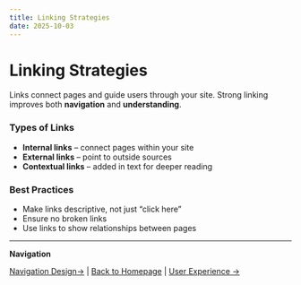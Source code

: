 ```yaml
---
title: Linking Strategies
date: 2025-10-03
---
```

# Linking Strategies

Links connect pages and guide users through your site. Strong linking improves both **navigation** and **understanding**.

### Types of Links
- **Internal links** – connect pages within your site  
- **External links** – point to outside sources  
- **Contextual links** – added in text for deeper reading  

### Best Practices
- Make links descriptive, not just “click here”  
- Ensure no broken links  
- Use links to show relationships between pages  

---

**Navigation**  

 [Navigation Design→](page16-navigation-design.md) | [Back to Homepage](../index.md) | [User Experience →](page18-user-experience.md)